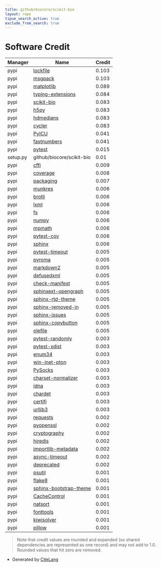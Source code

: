 ```yaml
---
title: github/biocore/scikit-bio
layout: repo
tipue_search_active: true
exclude_from_search: true
---
```

# Software Credit

|Manager|Name|Credit|
|-------|----|------|
|pypi|[lockfile](http://launchpad.net/pylockfile)|0.103|
|pypi|[msgpack](https://msgpack.org/)|0.103|
|pypi|[matplotlib](https://matplotlib.org)|0.089|
|pypi|[typing-extensions](https://pypi.org/project/typing-extensions)|0.084|
|pypi|[scikit-bio](http://scikit-bio.org)|0.083|
|pypi|[h5py](http://www.h5py.org)|0.083|
|pypi|[hdmedians](http://github.com/daleroberts/hdmedians)|0.083|
|pypi|[cycler](https://github.com/matplotlib/cycler)|0.083|
|pypi|[PyICU](https://gitlab.pyicu.org/main/pyicu)|0.041|
|pypi|[fastnumbers](https://github.com/SethMMorton/fastnumbers)|0.041|
|pypi|[pytest](https://pypi.org/project/pytest)|0.015|
|setup.py|github/biocore/scikit-bio|0.01|
|pypi|[cffi](https://pypi.org/project/cffi)|0.009|
|pypi|[coverage](https://pypi.org/project/coverage)|0.008|
|pypi|[packaging](https://pypi.org/project/packaging)|0.007|
|pypi|[munkres](https://software.clapper.org/munkres/)|0.006|
|pypi|[brotli](https://github.com/google/brotli)|0.006|
|pypi|[lxml](https://lxml.de/)|0.006|
|pypi|[fs](https://github.com/PyFilesystem/pyfilesystem2)|0.006|
|pypi|[numpy](https://pypi.org/project/numpy)|0.006|
|pypi|[mpmath](https://pypi.org/project/mpmath)|0.006|
|pypi|[pytest-cov](https://pypi.org/project/pytest-cov)|0.006|
|pypi|[sphinx](https://pypi.org/project/sphinx)|0.006|
|pypi|[pytest-timeout](https://pypi.org/project/pytest-timeout)|0.005|
|pypi|[pyroma](https://pypi.org/project/pyroma)|0.005|
|pypi|[markdown2](https://pypi.org/project/markdown2)|0.005|
|pypi|[defusedxml](https://pypi.org/project/defusedxml)|0.005|
|pypi|[check-manifest](https://pypi.org/project/check-manifest)|0.005|
|pypi|[sphinxext-opengraph](https://pypi.org/project/sphinxext-opengraph)|0.005|
|pypi|[sphinx-rtd-theme](https://pypi.org/project/sphinx-rtd-theme)|0.005|
|pypi|[sphinx-removed-in](https://pypi.org/project/sphinx-removed-in)|0.005|
|pypi|[sphinx-issues](https://pypi.org/project/sphinx-issues)|0.005|
|pypi|[sphinx-copybutton](https://pypi.org/project/sphinx-copybutton)|0.005|
|pypi|[olefile](https://pypi.org/project/olefile)|0.005|
|pypi|[pytest-randomly](https://pypi.org/project/pytest-randomly)|0.003|
|pypi|[pytest-xdist](https://pypi.org/project/pytest-xdist)|0.003|
|pypi|[enum34](https://pypi.org/project/enum34)|0.003|
|pypi|[win-inet-pton](https://pypi.org/project/win-inet-pton)|0.003|
|pypi|[PySocks](https://pypi.org/project/PySocks)|0.003|
|pypi|[charset-normalizer](https://pypi.org/project/charset-normalizer)|0.003|
|pypi|[idna](https://pypi.org/project/idna)|0.003|
|pypi|[chardet](https://pypi.org/project/chardet)|0.003|
|pypi|[certifi](https://pypi.org/project/certifi)|0.003|
|pypi|[urllib3](https://pypi.org/project/urllib3)|0.003|
|pypi|[requests](https://requests.readthedocs.io)|0.002|
|pypi|[pyopenssl](https://pypi.org/project/pyopenssl)|0.002|
|pypi|[cryptography](https://pypi.org/project/cryptography)|0.002|
|pypi|[hiredis](https://pypi.org/project/hiredis)|0.002|
|pypi|[importlib-metadata](https://pypi.org/project/importlib-metadata)|0.002|
|pypi|[async-timeout](https://pypi.org/project/async-timeout)|0.002|
|pypi|[deprecated](https://pypi.org/project/deprecated)|0.002|
|pypi|[psutil](https://pypi.org/project/psutil)|0.001|
|pypi|[flake8](https://pypi.org/project/flake8)|0.001|
|pypi|[sphinx-bootstrap-theme](https://pypi.org/project/sphinx-bootstrap-theme)|0.001|
|pypi|[CacheControl](https://github.com/ionrock/cachecontrol)|0.001|
|pypi|[natsort](https://github.com/SethMMorton/natsort)|0.001|
|pypi|[fonttools](http://github.com/fonttools/fonttools)|0.001|
|pypi|[kiwisolver](https://github.com/nucleic/kiwi)|0.001|
|pypi|[pillow](https://python-pillow.org)|0.001|


> Note that credit values are rounded and expanded (so shared dependencies are represented as one record) and may not add to 1.0. Rounded values that hit zero are removed.


- Generated by [CiteLang](https://github.com/vsoch/citelang)

